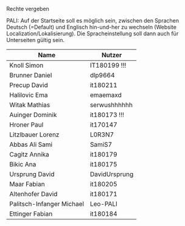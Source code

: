 Rechte vergeben

PALI: Auf der Startseite soll es möglich sein, zwischen den Sprachen Deutsch (=Default) und Englisch hin-und-her zu wechseln (Website Localization/Lokalisierung). Die Spracheinstellung soll dann auch für Unterseiten gültig sein.


|Name|Nutzer|
|-|-|
|Knoll Simon|IT180199 !!!|
|Brunner Daniel|dlp9664|
|Precup David|it180211|
|Halilovic Ema|emaemaxd|
|Witak Mathias|serwushhhhhh|
|Auinger Dominik|it180173 !!!|
|Hroner Paul|it170147|
|Litzlbauer Lorenz|L0R3N7|
|Abbas Ali Sami|SamiS7|
|Cagitz Annika|it180179|
|Bikic Ana|it180175|
|Ursprung David|DavidUrsprung|
|Maar Fabian|it180205|
|Altenhofer David|it180171|
|Palitsch-Infanger Michael|Leo-PALI|
|Ettinger Fabian|it180184|

